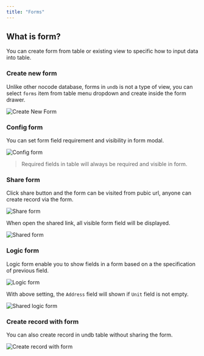 ```yaml
---
title: "Forms"
---
```


## What is form?

You can create form from table or existing view to specific how to input data into table.


### Create new form

Unlike other nocode database, forms in `undb` is not a type of view, you can select `forms` item from table menu dropdown and create inside the form drawer.

![Create New Form](/images/create-new-form.gif)

### Config form

You can set form field requirement and visibility in form modal.

![Config form](/images/config-form.png)

> Required fields in table will always be required and visible in form.

### Share form

Click share button and the form can be visited from pubic url, anyone can create record via the form.

![Share form](/images/share-form.png)

When open the shared link, all visible form field will be displayed.

![Shared form](/images/shared-form.png)

### Logic form

Logic form enable you to show fields in a form based on a the specification of previous field.

![Logic form](/images/logic-form.png)

With above setting, the `Address` field will shown if `Unit` field is not empty.

![Shared logic form](/images/shared-logic-form.gif)

### Create record with form

You can also create record in undb table without sharing the form.

![Create record with form](/images/create-record-with-form.gif)